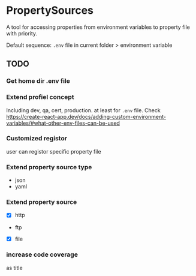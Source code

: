 # PropertySources

A tool for accessing properties from environment variables to property file with priority.

Default sequence: `.env` file in current folder > environment variable

## TODO

### Get home dir .env file

### Extend profiel concept

Including dev, qa, cert, production. at least for `.env` file. Check <https://create-react-app.dev/docs/adding-custom-environment-variables/#what-other-env-files-can-be-used>

### Customized registor

user can registor specific property file

### Extend property source type

- json
- yaml

### Extend property source

- [x] http
- ftp
- [x] file

### increase code coverage

as title
